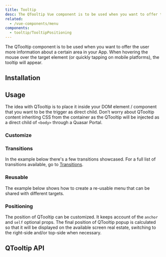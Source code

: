 ```yaml
---
title: Tooltip
desc: The QTooltip Vue component is to be used when you want to offer the user more information about a certain area in your App. When hovering the mouse over the target element (or quickly tapping on mobile platforms), the tooltip will appear.
related:
  - /vue-components/menu
components:
  - tooltip/TooltipPositioning
---
```

The QTooltip component is to be used when you want to offer the user more information about a certain area in your App. When hovering the mouse over the target element (or quickly tapping on mobile platforms), the tooltip will appear.

## Installation
<doc-installation components="QTooltip" />

## Usage
The idea with QTooltip is to place it inside your DOM element / component that you want to be the trigger as direct child. Don’t worry about QTooltip content inheriting CSS from the container as the QTooltip will be injected as a direct child of `<body>` through a Quasar Portal.

<doc-example title="Basic" file="QTooltip/Basic" />

<doc-example title="Toggle through v-model" file="QTooltip/VModel" />

### Customize

<doc-example title="Customize" file="QTooltip/Coloring" />

<doc-example title="Custom delay (1 second)" file="QTooltip/OneSecond" />

<doc-example title="With offset" file="QTooltip/Offset" />

### Transitions

In the example below there's a few transitions showcased. For a full list of transitions available, go to [Transitions](/options/transitions).

<doc-example title="Custom transition" file="QTooltip/CustomTransition" />

### Reusable

The example below shows how to create a re-usable menu that can be shared with different targets.

<doc-example title="Using target" file="QTooltip/Target" />

### Positioning
The position of QTooltip can be customized. It keeps account of the `anchor` and `self` optional props.
The final position of QTooltip popup is calculated so that it will be displayed on the available screen real estate, switching to the right-side and/or top-side when necessary.

<tooltip-positioning />

## QTooltip API
<doc-api file="QTooltip" />
